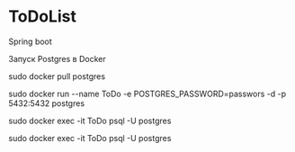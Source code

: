 # ToDoList
Spring boot






Запуск Postgres в Docker  




sudo docker pull postgres 

sudo docker run --name ToDo -e POSTGRES_PASSWORD=passwors -d -p 5432:5432 postgres 

sudo docker exec -it ToDo psql -U postgres

sudo docker exec -it ToDo psql -U postgres


